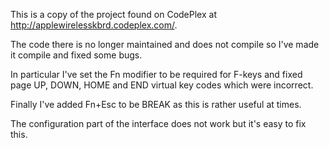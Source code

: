 This is a copy of the project found on CodePlex at http://applewirelesskbrd.codeplex.com/.

The code there is no longer maintained and does not compile so I've made it compile and fixed some bugs.

In particular I've set the Fn modifier to be required for F-keys and fixed page UP, DOWN, HOME and END virtual key codes which were incorrect.

Finally I've added Fn+Esc to be BREAK as this is rather useful at times.


The configuration part of the interface does not work but it's easy to fix this.
